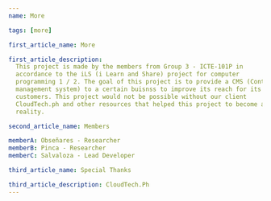 ```yaml
---
name: More

tags: [more]

first_article_name: More

first_article_description:
  This project is made by the members from Group 3 - ICTE-101P in
  accordance to the iLS (i Learn and Share) project for computer
  programming 1 / 2. The goal of this project is to provide a CMS (Content
  management system) to a certain buisnss to improve its reach for its
  customers. This project would not be possible without our client
  CloudTech.ph and other resources that helped this project to become a
  reality.

second_article_name: Members

memberA: Obseñares - Researcher
memberB: Pinca - Researcher
memberC: Salvaloza - Lead Developer

third_article_name: Special Thanks

third_article_description: CloudTech.Ph
---
```

